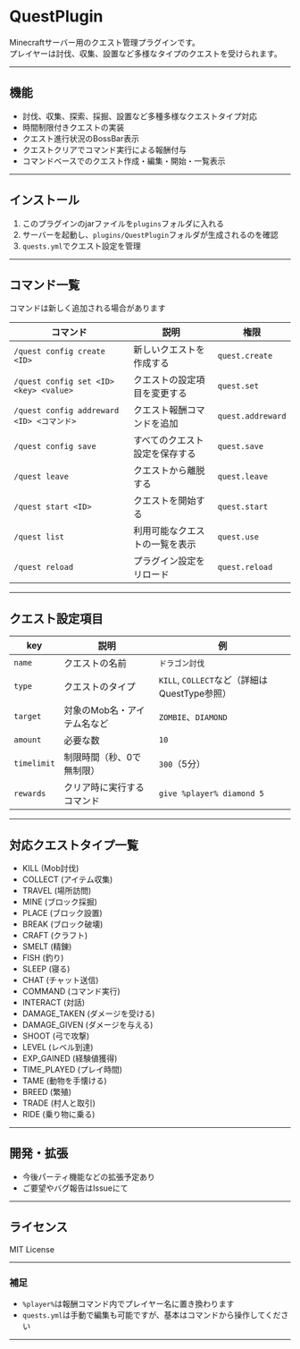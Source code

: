# QuestPlugin

Minecraftサーバー用のクエスト管理プラグインです。  
プレイヤーは討伐、収集、設置など多様なタイプのクエストを受けられます。

---

## 機能

- 討伐、収集、探索、採掘、設置など多種多様なクエストタイプ対応
- 時間制限付きクエストの実装
- クエスト進行状況のBossBar表示
- クエストクリアでコマンド実行による報酬付与
- コマンドベースでのクエスト作成・編集・開始・一覧表示

---

## インストール

1. このプラグインのjarファイルを`plugins`フォルダに入れる
2. サーバーを起動し、`plugins/QuestPlugin`フォルダが生成されるのを確認
3. `quests.yml`でクエスト設定を管理

---

## コマンド一覧
コマンドは新しく追加される場合があります

| コマンド                                 | 説明              | 権限                |
|--------------------------------------|-----------------|-------------------|
| `/quest config create <ID>`          | 新しいクエストを作成する    | `quest.create`    |
| `/quest config set <ID> <key> <value>` | クエストの設定項目を変更する  | `quest.set`       |
| `/quest config addreward <ID> <コマンド>` | クエスト報酬コマンドを追加   | `quest.addreward` |
| `/quest config save`                 | すべてのクエスト設定を保存する | `quest.save`      |
| `/quest leave`                       | クエストから離脱する      | `quest.leave`     |
| `/quest start <ID>`                  | クエストを開始する       | `quest.start`     |
| `/quest list`                        | 利用可能なクエストの一覧を表示 | `quest.use`       |
| `/quest reload`                      | プラグイン設定をリロード    | `quest.reload`    |

---

## クエスト設定項目

| key          | 説明                        | 例                       |
|--------------|-----------------------------|--------------------------|
| `name`       | クエストの名前               | `ドラゴン討伐`            |
| `type`       | クエストのタイプ             | `KILL`, `COLLECT`など（詳細はQuestType参照）|
| `target`     | 対象のMob名・アイテム名など | `ZOMBIE`、`DIAMOND`       |
| `amount`     | 必要な数                   | `10`                     |
| `timelimit`  | 制限時間（秒、0で無制限）    | `300`（5分）              |
| `rewards`    | クリア時に実行するコマンド   | `give %player% diamond 5` |

---

## 対応クエストタイプ一覧

- KILL (Mob討伐)
- COLLECT (アイテム収集)
- TRAVEL (場所訪問)
- MINE (ブロック採掘)
- PLACE (ブロック設置)
- BREAK (ブロック破壊)
- CRAFT (クラフト)
- SMELT (精錬)
- FISH (釣り)
- SLEEP (寝る)
- CHAT (チャット送信)
- COMMAND (コマンド実行)
- INTERACT (対話)
- DAMAGE_TAKEN (ダメージを受ける)
- DAMAGE_GIVEN (ダメージを与える)
- SHOOT (弓で攻撃)
- LEVEL (レベル到達)
- EXP_GAINED (経験値獲得)
- TIME_PLAYED (プレイ時間)
- TAME (動物を手懐ける)
- BREED (繁殖)
- TRADE (村人と取引)
- RIDE (乗り物に乗る)

---

## 開発・拡張

- 今後パーティ機能などの拡張予定あり
- ご要望やバグ報告はIssueにて

---

## ライセンス

MIT License

---

### 補足

- `%player%`は報酬コマンド内でプレイヤー名に置き換わります
- `quests.yml`は手動で編集も可能ですが、基本はコマンドから操作してください

---
